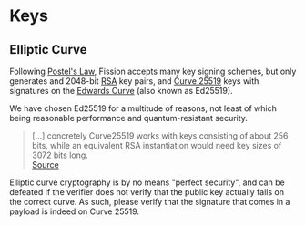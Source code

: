 # Keys

## Elliptic Curve

Following [Postel's Law](https://lawsofux.com/postels-law), Fission accepts many key signing schemes, but only generates and 2048-bit [RSA](https://en.wikipedia.org/wiki/RSA_%28cryptosystem%29) key pairs, and [Curve 25519](https://cr.yp.to/ecdh.html) keys with signatures on the [Edwards Curve](http://cr.yp.to/newelliptic/newelliptic.html) \(also known as Ed25519\).

We have chosen Ed25519 for a multitude of reasons, not least of which being reasonable performance and quantum-resistant security.

> \[...\] concretely Curve25519 works with keys consisting of about 256 bits, while an equivalent RSA instantiation would need key sizes of 3072 bits long.  
> [Source](https://www.esat.kuleuven.be/cosic/elliptic-curves-are-quantum-dead-long-live-elliptic-curves/)

Elliptic curve cryptography is by no means "perfect security", and can be defeated if the verifier does not verify that the public key actually falls on the correct curve. As such, please verify that the signature that comes in a payload is indeed on Curve 25519.

